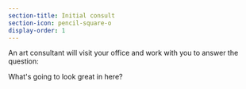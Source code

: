 ```yaml
---
section-title: Initial consult
section-icon: pencil-square-o
display-order: 1
---
```

An art consultant will visit your office and work with you to answer the question:

What's going to look great in here?
